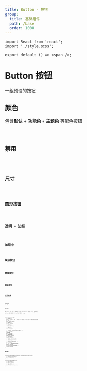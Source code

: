 ```yaml
---
title: Button - 按钮
group:
  title: 基础组件
  path: /base
  order: 1000
---
```


<!-- 样式 -->

```tsx | inline
import React from 'react';
import './style.scss';

export default () => <span />;
```

# Button 按钮

一组预设的按钮

## 颜色

包含**默认** + **功能色** + **主题色** 等配色按钮

<code src="./button-demo-color.tsx" />

## 禁用

<code src="./button-demo-disabled.tsx" />

## 尺寸

<code src="./button-demo-size.tsx" />

## 圆形按钮

<code src="./button-demo-circle.tsx" />

## 透明 + 边框

<code src="./button-demo-outline.tsx" />

## 加载中

<code src="./button-demo-loading.tsx" />

## 块级按钮

<code src="./button-demo-block.tsx" />

## 链接按钮

<code src="./button-demo-link.tsx" />

## 图标按钮

<code src="./button-demo-icon.tsx" />

## 交互效果

<code src="./button-demo-effect.tsx" />

## props

**`<Button>`**

传入 href 时, 作为 a 链接渲染, 支持 HTML button 的所有 prop, 否则作为 button 渲染，支持 HTML button 的所有 prop.

```tsx | pure
interface ButtonProps {
  /** 按钮颜色 */
  color?: 'blue' | 'red' | 'green' | 'yellow' | 'primary' | ButtonColorEnum;
  /** 大小 */
  size?: Size | 'mini';
  /** 圆形按钮 */
  circle?: boolean;
  /** 边框按钮 */
  outline?: boolean;
  /** 块级按钮 */
  block?: boolean;

  /** icon按钮, children可以是Icon或文字 */
  icon?: boolean;
  // 文本按钮
  text?: boolean;
  /** 设置禁用状态 */
  disabled?: boolean;
  /** 设置加载状态 */
  loading?: boolean;
  /** 仅启用md风格的点击效果 */
  md?: boolean;
  /** 仅启用win风格的点击效果 */
  win?: boolean;
  /** true | 常规状态是否显示阴影 */
  shadow?: boolean;
  /** 传入href时，会渲染为a链接 */
  // href?: string;
}
```

**相关接口**

```tsx | pure
interface ComponentBasePropsWithAny extends ComponentBaseProps {
  /** 透传到包裹元素上的属性 */
  [key: string]: any;
}

interface ComponentBaseProps {
  /** 包裹元素的类名 */
  className?: string;
  /** 包裹元素样式 */
  style?: React.CSSProperties;
}
```
